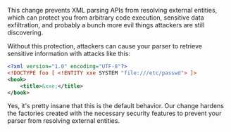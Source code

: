 This change prevents XML parsing APIs from resolving external entities, which can protect you from arbitrary code execution, sensitive data exfiltration, and probably a bunch more evil things attackers are still discovering.

Without this protection, attackers can cause your parser to retrieve sensitive information with attacks like this:

```xml
<?xml version="1.0" encoding="UTF-8"?>
<!DOCTYPE foo [ <!ENTITY xxe SYSTEM "file:///etc/passwd"> ]>
<book>
    <title>&xxe;</title>
</book>
```

Yes, it's pretty insane that this is the default behavior. Our change hardens the factories created with the necessary security features to prevent your parser from resolving external entities.
